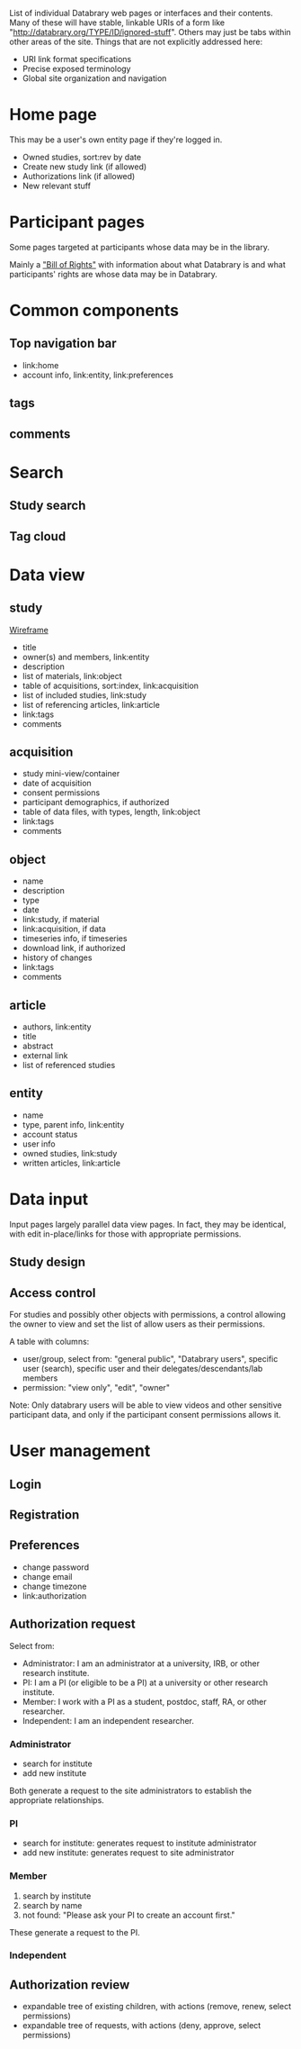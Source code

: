 List of individual Databrary web pages or interfaces and their contents.
Many of these will have stable, linkable URIs of a form like "http://databrary.org/TYPE/ID/ignored-stuff".
Others may just be tabs within other areas of the site.
Things that are not explicitly addressed here:
- URI link format specifications
- Precise exposed terminology
- Global site organization and navigation

# Home page

This may be a user's own entity page if they're logged in.

* Owned studies, sort:rev by date
* Create new study link (if allowed)
* Authorizations link (if allowed)
* New relevant stuff

# Participant pages

Some pages targeted at participants whose data may be in the library.

Mainly a ["Bill of Rights"](https://github.com/databrary/policies/blob/master/bill-of-rights.md) with information about what Databrary is and what participants' rights are whose data may be in Databrary.

# Common components

## Top navigation bar

* link:home
* account info, link:entity, link:preferences

## tags

## comments

# Search

## Study search

## Tag cloud

# Data view

## study

[Wireframe](study-public-view.png)

* title
* owner(s) and members, link:entity
* description
* list of materials, link:object
* table of acquisitions, sort:index, link:acquisition
* list of included studies, link:study
* list of referencing articles, link:article
* link:tags
* comments

## acquisition

* study mini-view/container
* date of acquisition
* consent permissions
* participant demographics, if authorized
* table of data files, with types, length, link:object
* link:tags
* comments

## object

* name
* description
* type
* date
* link:study, if material
* link:acquisition, if data
* timeseries info, if timeseries
* download link, if authorized
* history of changes
* link:tags
* comments

## article

* authors, link:entity
* title
* abstract
* external link
* list of referenced studies

## entity

* name
* type, parent info, link:entity
* account status
* user info
* owned studies, link:study
* written articles, link:article

# Data input

Input pages largely parallel data view pages.
In fact, they may be identical, with edit in-place/links for those with appropriate permissions.

## Study design

## Access control

For studies and possibly other objects with permissions,
a control allowing the owner to view and set the list of allow users as their permissions.

A table with columns:
* user/group, select from: "general public", "Databrary users", specific user (search), specific user and their delegates/descendants/lab members
* permission: "view only", "edit", "owner"

Note: Only databrary users will be able to view videos and other sensitive participant data, and only if the participant consent permissions allows it.

# User management

## Login

## Registration

## Preferences

* change password
* change email
* change timezone
* link:authorization

## Authorization request

Select from:
- Administrator: I am an administrator at a university, IRB, or other research institute.
- PI: I am a PI (or eligible to be a PI) at a university or other research institute.
- Member: I work with a PI as a student, postdoc, staff, RA, or other researcher.
- Independent: I am an independent researcher.

### Administrator

- search for institute
- add new institute 

Both generate a request to the site administrators to establish the appropriate relationships.

### PI

- search for institute: generates request to institute administrator
- add new institute: generates request to site administrator

### Member

1. search by institute
2. search by name
3. not found: "Please ask your PI to create an account first."

These generate a request to the PI.

### Independent

## Authorization review

* expandable tree of existing children, with actions (remove, renew, select permissions)
* expandable tree of requests, with actions (deny, approve, select permissions)
